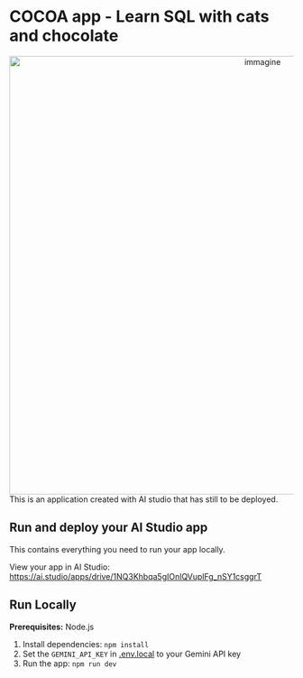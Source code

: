 # COCOA app - Learn SQL with cats and chocolate
<div align="center">
<img width="882" height="777" alt="immagine" src="https://github.com/user-attachments/assets/ef7922a5-47cb-4b5b-80a7-30d151fe8186" />
</div>
This is an application created with AI studio that has still to be deployed.

## Run and deploy your AI Studio app

This contains everything you need to run your app locally.

View your app in AI Studio: https://ai.studio/apps/drive/1NQ3Khbqa5gIOnlQVuplFg_nSY1csggrT

## Run Locally

**Prerequisites:**  Node.js


1. Install dependencies:
   `npm install`
2. Set the `GEMINI_API_KEY` in [.env.local](.env.local) to your Gemini API key
3. Run the app:
   `npm run dev`
